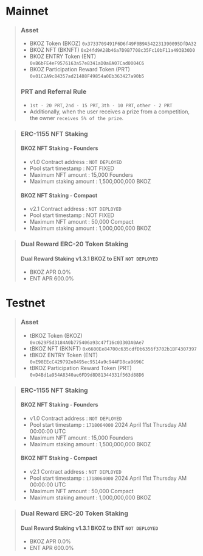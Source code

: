 # Mainnet
>### Asset
> * BKOZ Token (BKOZ) `0x3733709491F6D6f49F0B9A542231390095DfDA32`
> * BKOZ NFT (BKNFT) `0x24fd9A28b46a7D9B7708c35Fc10bF11a493B30D0`
> * BKOZ ENTRY Token (ENT) `0xB6bFE4eF9576163a57e8341aD0a8A07Cad0004C6`
> * BKOZ Participation Reward Token (PRT) `0x01C2A9c84357ad21488F49854a0Eb363427a90b5`
>### PRT and Referral Rule
> * `1st - 20 PRT`, `2nd - 15 PRT`, `3th - 10 PRT`, `other - 2 PRT`
> * Additionally, when the user receives a prize from a competition, the owner `receives 5% of the prize`.

> ### ERC-1155 NFT Staking
> #### BKOZ NFT Staking - Founders
> * v1.0 Contract address : `NOT DEPLOYED`
> * Pool start timestamp : NOT FIXED
> * Maximum NFT amount : 15,000 Founders
> * Maximum staking amount : 1,500,000,000 BKOZ
> #### BKOZ NFT Staking - Compact
> * v2.1 Contract address : `NOT DEPLOYED`
> * Pool start timestamp : NOT FIXED
> * Maximum NFT amount : 50,000 Compact
> * Maximum staking amount : 1,000,000,000 BKOZ

> ### Dual Reward ERC-20 Token Staking
> #### Dual Reward Staking v1.3.1 BKOZ to ENT `NOT DEPLOYED`
> * BKOZ APR 0.0%
> * ENT APR 600.0%

# Testnet
>### Asset
> * tBKOZ Token (BKOZ) `0xc629F5d3184A0b775406a93c47f16c03303A0Ae7`
> * tBKOZ NFT (BKNFT) `0x6600Ee84700c635cdfDb6356f3702b1BF4307397`
> * tBKOZ ENTRY Token (ENT) `0xE98EEcC429792e8495ec9514a9c944FD8ca9696C`
> * tBKOZ Participation Reward Token (PRT) `0xD4Bd1a954A8340ae6FD9d8D81344331f563d88D6`

> ### ERC-1155 NFT Staking
> #### BKOZ NFT Staking - Founders
> * v1.0 Contract address : `NOT DEPLOYED`
> * Pool start timestamp : `1718064000` 2024 April 11st Thursday AM 00:00:00 UTC
> * Maximum NFT amount : 15,000 Founders
> * Maximum staking amount : 1,500,000,000 BKOZ
> #### BKOZ NFT Staking - Compact
> * v2.1 Contract address : `NOT DEPLOYED`
> * Pool start timestamp : `1718064000` 2024 April 11st Thursday AM 00:00:00 UTC
> * Maximum NFT amount : 50,000 Compact
> * Maximum staking amount : 1,000,000,000 BKOZ

> ### Dual Reward ERC-20 Token Staking
> #### Dual Reward Staking v1.3.1 BKOZ to ENT `NOT DEPLOYED`
> * BKOZ APR 0.0%
> * ENT APR 600.0%